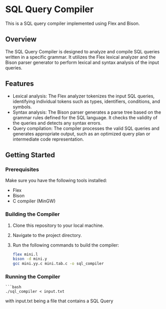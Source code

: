 # SQL Query Compiler

This is a SQL query compiler implemented using Flex and Bison.

## Overview

The SQL Query Compiler is designed to analyze and compile SQL queries written in a specific grammar. It utilizes the Flex lexical analyzer and the Bison parser generator to perform lexical and syntax analysis of the input queries.

## Features

- Lexical analysis: The Flex analyzer tokenizes the input SQL queries, identifying individual tokens such as types, identifiers, conditions, and symbols.
- Syntax analysis: The Bison parser generates a parse tree based on the grammar rules defined for the SQL language. It checks the validity of the queries and detects any syntax errors.
- Query compilation: The compiler processes the valid SQL queries and generates appropriate output, such as an optimized query plan or intermediate code representation.

## Getting Started

### Prerequisites

Make sure you have the following tools installed:

- Flex 
- Bison
- C compiler (MinGW)

### Building the Compiler

1. Clone this repository to your local machine.
2. Navigate to the project directory.
3. Run the following commands to build the compiler:

   ```bash
   flex mini.l
   bison -d mini.y
   gcc mini.yy.c mini.tab.c -o sql_compiler

### Running the Compiler

    ```bash
    ./sql_compiler < input.txt

with input.txt being a file that contains a SQL Query
